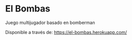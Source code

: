 # El Bombas
Juego multijugador basado en bomberman

Disponible a través de: https://el-bombas.herokuapp.com/
